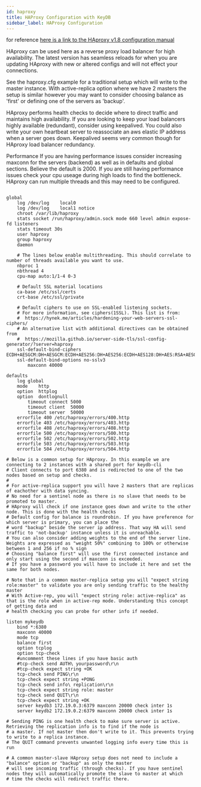 ```yaml
---
id: haproxy
title: HAProxy Configuration with KeyDB
sidebar_label: HAProxy Configuration
---
```


for reference [here is a link to the HAproxy v1.8 configuration manual](https://cbonte.github.io/haproxy-dconv/1.8/configuration.html)

HAproxy can be used here as a reverse proxy load balancer for high availability. The latest version has seamless reloads for when you are updating HAproxy with new or altered configs and will not effect your connections.

See the haproxy.cfg example for a traditional setup which will write to the master instance. With active-replica option where we have 2 masters the setup is similar however you may want to consider choosing balance as 'first' or defining one of the servers as 'backup'.

HAproxy performs health checks to decide where to direct traffic and maintains high availability. If you are looking to keep your load balancers highly available (redundant), consider using keepalived. You could also write your own heartbeat server to reassociate an aws elastic IP address when a server goes down. Keepalived seems very common though for HAproxy load balancer redundancy.

Performance
If you are having performance issues consider increasing maxconn for the servers (backend) as well as in defaults and global sections. Believe the default is 2000. If you are still having performance issues check your cpu useage during high loads to find the bottleneck. HAproxy can run multiple threads and this may need to be configured.


```
    
global
	log /dev/log	local0
	log /dev/log	local1 notice
	chroot /var/lib/haproxy
	stats socket /run/haproxy/admin.sock mode 660 level admin expose-fd listeners
	stats timeout 30s
	user haproxy
	group haproxy
	daemon

	# The lines below enable multithreading. This should correlate to number of threads available you want to use.
	nbproc 1
	nbthread 4
	cpu-map auto:1/1-4 0-3

	# Default SSL material locations
	ca-base /etc/ssl/certs
	crt-base /etc/ssl/private

	# Default ciphers to use on SSL-enabled listening sockets.
	# For more information, see ciphers(1SSL). This list is from:
	#  https://hynek.me/articles/hardening-your-web-servers-ssl-ciphers/
	# An alternative list with additional directives can be obtained from
	#  https://mozilla.github.io/server-side-tls/ssl-config-generator/?server=haproxy
	ssl-default-bind-ciphers ECDH+AESGCM:DH+AESGCM:ECDH+AES256:DH+AES256:ECDH+AES128:DH+AES:RSA+AESGCM:RSA+AES:!aNULL:!MD5:!DSS
	ssl-default-bind-options no-sslv3
        maxconn 40000

defaults
	log	global
	mode	http
	option	httplog
	option	dontlognull
        timeout connect 5000
        timeout client  50000
        timeout server  50000
	errorfile 400 /etc/haproxy/errors/400.http
	errorfile 403 /etc/haproxy/errors/403.http
	errorfile 408 /etc/haproxy/errors/408.http
	errorfile 500 /etc/haproxy/errors/500.http
	errorfile 502 /etc/haproxy/errors/502.http
	errorfile 503 /etc/haproxy/errors/503.http
	errorfile 504 /etc/haproxy/errors/504.http

# Below is a common setup for HAproxy. In this example we are connecting to 2 instances with a shared port for keydb-cli
# Client connects to port 6380 and is redirected to one of the two nodes based on setup and checks.
#
# For active-replica support you will have 2 masters that are replicas of eachother with data syncing. 
# No need for a sentinel node as there is no slave that needs to be promoted to master. 
# HAproxy will check if one instance goes down and write to the other node. This is done with the health checks 
# Default config for balance is roundrobin. If you have preference for which server is primary, you can place the
# word "backup" beside the server ip address. That way HA will send traffic to 'not-backup' instance unless it is unreachable.
# You can also consider adding weights to the end of the server line. Weights are expressed as "weight 50%" combining to 100% or otherwise between 1 and 256 if no % sign
# Choosing "balance first" will use the first connected instance and only start using the second if maxconn is exceeded.
# If you have a password you will have to include it here and set the same for both nodes.

# Note that in a common master-replica setup you will "expect string role:master" to validate you are only sending traffic to the healthy master
# With Active-rep, you will "expect string role: active-replica" as that is the role when in active-rep mode. Understanding this concept of getting data and
# health checking you can probe for other info if needed.

listen mykeydb 
    bind *:6380
    maxconn 40000 
    mode tcp
    balance first
    option tcplog
    option tcp-check
    #uncomment these lines if you have basic auth
    #tcp-check send AUTH\ yourpassword\r\n
    #tcp-check expect string +OK
    tcp-check send PING\r\n
    tcp-check expect string +PONG
    tcp-check send info\ replication\r\n
    tcp-check expect string role: master
    tcp-check send QUIT\r\n
    tcp-check expect string +OK
    server keydb3 172.19.0.3:6379 maxconn 20000 check inter 1s
    server keydb2 172.19.0.2:6379 maxconn 20000 check inter 1s

# Sending PING is one health check to make sure server is active. Retrieving the replication info is to find if the node is
# a master. If not master then don't write to it. This prevents trying to write to a replica instance.
# The QUIT command prevents unwanted logging info every time this is run

# A common master-slave HAproxy setup does not need to include a "balance" option or "backup" as only the master
# will see incoming traffic (through checks). If you have sentinel nodes they will automatically promote the slave to master at which
# time the checks will redirect traffic there.
```
